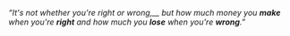 *“It's not whether you're right or wrong,__
but how much money you **make** when you're **right** and how much you **lose** when you're **wrong**.”*

